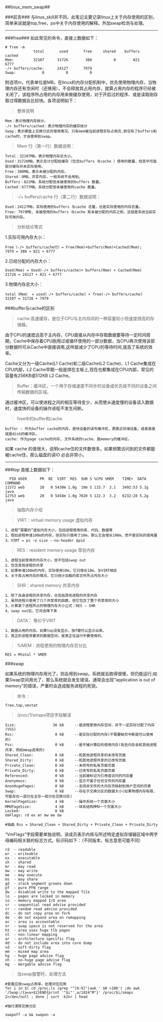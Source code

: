 ##linux_mem_swap##

###前言###
与linux_skill并不同，此笔记主要记录linux上关于内存使用的区别，简单来说就是top,free，ps中关于内存使用的解释。外加swap检测与处理。

***
###free###
如此常见的命令，直接上数据如下：

	# free -m
            	 total       used       free     shared    buffers     cached
	Mem:         32107      31726        380          0        821       6777
	-/+ buffers/cache:      24127       7979
	Swap:            0          0          0

附选项m，代表单位是MB。在linux的内存分配机制中，优先使用物理内存，当物理内存还有空闲时（还够用），不会释放其占用内存，就算占用内存的程序已经被关闭了，该程序所占用的内存用来做缓存使用，对于开启过的程序、或是读取刚存取过得数据会比较快。各项说明如下：

>整体说明

	Mem：表示物理内存统计。
	-/+ buffers/cached：表示物理内存的缓存统计 
	Swap：表示硬盘上交换分区的使用情况。只有mem被当前进程实际占用完,即没有了buffers和cache时，才会使用到swap。

>Mem 行（第一行）数据说明：

	Total：32107MB。表示物理内存总大小。
	Used：31726MB。表示总计分配给缓存（包含buffers 与cache ）使用的数量，但其中可能部分缓存并未实际使用。
	Free：380MB。表示未被分配的内存。
	Shared：0MB。共享内存，一般系统不会用到。
	Buffers：821MB。系统分配但未被使用的buffers 数量。
	Cached：6777MB。系统分配但未被使用的cache 数量。
 
>-/+ buffers/cache 行（第二行）数据说明：

	Used：24127MB，实际使用的buffers 与cache 总量，也是实际使用的内存总量。
	Free: 7979MB, 未被使用的buffers 与cache 和未被分配的内存之和，这就是系统当前实际可用内存。

>分析结论等式

1.实际可用内存大小：
	
	Free（-/+ buffers/cache行）= Free(Mem)+buffers(Mem)+Cached(Mem);
	7979 = 380 + 821 + 6777

2.已经分配的内存大小：

	Used(Mem) = Used(-/+ buffers/cache)+ buffers(Mem) + Cached(Mem)
	31726 = 24127 + 821 + 6777

3.物理内存总大小：
	
	total（Mem） = used(-/+ buffers/cache) + free(-/+ buffers/cache)
	32107 = 31726 + 7979

###buffer与cache的区别

>cache:高速缓存，是位于CPU与主内存间的一种容量较小但速度很高的存储器。

由于CPU的速度远高于主内存，CPU直接从内存中存取数据要等待一定时间周期，Cache中保存着CPU刚用过或循环使用的一部分数据，当CPU再次使用该部分数据时可从Cache中直接调用,这样就减少了CPU的等待时间,提高了系统的效率。

Cache又分为一级Cache(L1 Cache)和二级Cache(L2 Cache)，L1 Cache集成在CPU内部，L2 Cache早期一般是焊在主板上,现在也都集成在CPU内部，常见的容量有256KB或512KB L2 Cache。	

> Buffer：缓冲区，一个用于存储速度不同步的设备或优先级不同的设备之间传输数据的区域。

通过缓冲区，可以使进程之间的相互等待变少，从而使从速度慢的设备读入数据时，速度快的设备的操作进程不发生间断。

>free中的buffer和cache

	buffer : 作为buffer cache的内存，是块设备的读写缓冲区，更靠近存储设备，或者直接就是disk的缓冲区。
    cache: 作为page cache的内存, 文件系统的cache，是memory的缓冲区。

 如果 cache 的值很大，说明cache住的文件数很多。如果频繁访问到的文件都能被cache住，那么磁盘的读IO 必会非常小。

***
###top
直接上数据如下：
	
	  PID USER      PR  NI  VIRT  RES  SHR S %CPU %MEM    TIME+  DATA COMMAND                                                                           
	11572 web       20   0 5430m 1.0g  10m S 133.7  3.1   3492:53 5.1g java                                                                              
	12753 web       20   0 5458m 1.0g 7020 S 122.3  3.2   6232:28 5.2g java    

>抽取内存介绍

>VIRT：virtual memory usage 虚拟内存
	
	1、进程“需要的”虚拟内存大小，包括进程使用的库、代码、数据等
	2、假如进程申请100m的内存，但实际只使用了10m，那么它会增长100m，而不是实际的使用量
	3、VIRT = ps -o size --no-header $pid

>RES：resident memory usage 常驻内存

	1、进程当前使用的内存大小，但不包括swap out
	2、包含其他进程的共享
	3、如果申请100m的内存，实际使用10m，它只增长10m，与VIRT相反
	4、关于库占用内存的情况，它只统计加载的库文件所占内存大小

>SHR：shared memory 共享内存

	1、除了自身进程的共享内存，也包括其他进程的共享内存
	2、虽然进程只使用了几个共享库的函数，但它包含了整个共享库的大小
	3、计算某个进程所占的物理内存大小公式：RES – SHR
	4、swap out后，它将会降下来

>DATA： 等价于VIRT

	1、数据占用的内存。如果top没有显示，按f键可以显示出来。
	2、真正的该程序要求的数据空间，是真正在运行中要使用的。
		
>%MEM：进程使用的物理内存百分比

	RES = Mtotal * %MEM


###swap

如果系统的物理内存用光了，则会用到swap。系统就会跑得很慢，但仍能运行;如果Swap空间用光了，那么系统就会发生错误。通常会出现“application is out of memory”的错误，严重时会造成服务进程的死锁。

>命令：
	
	free,top,vmstat

>/proc/1/smaps项目字段解读

	Size:                 36 kB     --是进程使用内存空间，并不一定实际分配了内存(VSS)
	Rss:                   0 kB		--是实际分配的内存(不需要缺页中断就可以使用的)
	Pss:                   0 kB		--是平摊计算后的使用内存(有些内存会和其他进程共享，例如mmap进来的)
	Shared_Clean:          0 kB		--和其他进程共享的未改写页面
	Shared_Dirty:          0 kB		--和其他进程共享的已改写页面
	Private_Clean:         0 kB		--未改写的私有页面页面
	Private_Dirty:         0 kB		--已改写的私有页面页面
	Referenced:            0 kB		--当前被标记为引用或访问的内存量
	Anonymous:             0 kB		--显示不属于任何文件的内存量
	AnonHugePages:         0 kB		--支持非文件的大内存页映射到用户空间的页表
	Swap:                  0 kB		--存在于交换分区的数据大小(如果物理内存有限，可能存在一部分在主存一部分在交换分区)
	KernelPageSize:        4 kB		--操作系统一个页面大小
	MMUPageSize:           4 kB		--体系结构MMU一个页面大小
	Locked:                0 kB
	VmFlags: rd ex mr mw me dw 

	#插曲 Rss = Shared_Clean + Shared_Dirty + Private_Clean + Private_Dirty

“VmFlags”字段需要单独说明。该成员表示内核与所述特定虚拟存储器区域中两字母编码相关联的标志方式。标识码如下：（不同版本，标志意思可能不同）

	rd  - readable
	wr  - writeable
	ex  - executable
	sh  - shared
	mr  - may read
	mw  - may write
	me  - may execute
	ms  - may share
	gd  - stack segment growns down
	pf  - pure PFN range
	dw  - disabled write to the mapped file
	lo  - pages are locked in memory
	io  - memory mapped I/O area
	sr  - sequential read advise provided
	rr  - random read advise provided
	dc  - do not copy area on fork
	de  - do not expand area on remapping
	ac  - area is accountable
	nr  - swap space is not reserved for the area
	ht  - area uses huge tlb pages
	nl  - non-linear mapping
	ar  - architecture specific flag
	dd  - do not include area into core dump
	sd  - soft-dirty flag
	mm  - mixed map area
	hg  - huge page advise flag
	nh  - no-huge page advise flag
	mg  - mergable advise flag
	

>当swap报警时，处理方法

	#查看应用swap占用率，处理对应应用
	for i in $( cd /proc;ls |grep "^[0-9]"|awk ' $0 >100') ;do awk '/Swap:/{a=a+$2}END{print '"$i"',a/1024"M"}' /proc/$i/smaps 2>/dev/null ; done | sort -k2nr | head

	#强行清除交换分区

	swapoff -a && swapon -a